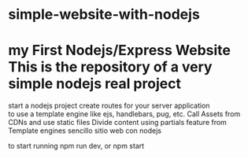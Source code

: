 # simple-website-with-nodejs
# my First Nodejs/Express Website This is the repository of a very simple nodejs real project  
start a nodejs project 
create routes for your server application  
to use a template engine like ejs, handlebars, pug, etc. 
Call Assets from CDNs and use static files 
Divide content using partials feature from Template engines sencillo sitio web con nodejs

to start running
npm run dev, or
npm start
